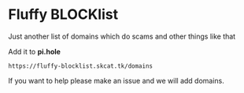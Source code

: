 # Fluffy BLOCKlist
Just another list of domains which do scams and other things like that

Add it to **pi.hole**
```
https://fluffy-blocklist.skcat.tk/domains
```
If you want to help please make an issue and we will add domains.
